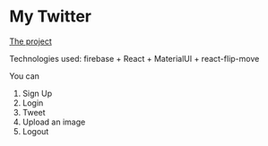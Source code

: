 # My Twitter

[The project](https://twitter-clone-d53e7.web.app)

Technologies used: firebase + React + MaterialUI + react-flip-move

You can 
1. Sign Up 
2. Login 
3. Tweet
4. Upload an image 
5. Logout
